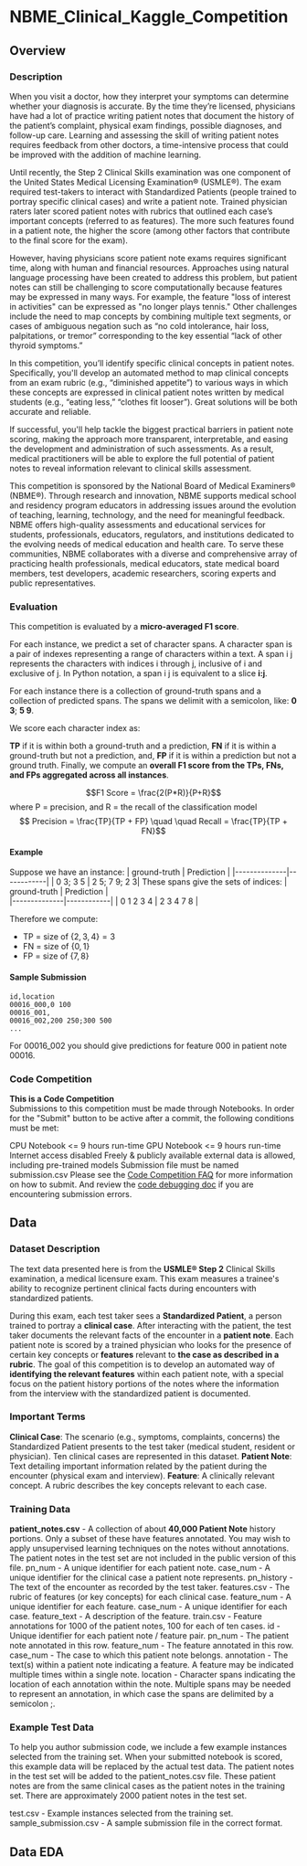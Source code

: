 # NBME_Clinical_Kaggle_Competition

## Overview 

### Description 

When you visit a doctor, how they interpret your symptoms can determine whether your diagnosis is accurate. By the time they’re licensed, physicians have had a lot of practice writing patient notes that document the history of the patient’s complaint, physical exam findings, possible diagnoses, and follow-up care. Learning and assessing the skill of writing patient notes requires feedback from other doctors, a time-intensive process that could be improved with the addition of machine learning.

Until recently, the Step 2 Clinical Skills examination was one component of the United States Medical Licensing Examination® (USMLE®). The exam required test-takers to interact with Standardized Patients (people trained to portray specific clinical cases) and write a patient note. Trained physician raters later scored patient notes with rubrics that outlined each case’s important concepts (referred to as features). The more such features found in a patient note, the higher the score (among other factors that contribute to the final score for the exam).

However, having physicians score patient note exams requires significant time, along with human and financial resources. Approaches using natural language processing have been created to address this problem, but patient notes can still be challenging to score computationally because features may be expressed in many ways. For example, the feature "loss of interest in activities" can be expressed as "no longer plays tennis." Other challenges include the need to map concepts by combining multiple text segments, or cases of ambiguous negation such as “no cold intolerance, hair loss, palpitations, or tremor” corresponding to the key essential “lack of other thyroid symptoms.”

In this competition, you’ll identify specific clinical concepts in patient notes. Specifically, you'll develop an automated method to map clinical concepts from an exam rubric (e.g., “diminished appetite”) to various ways in which these concepts are expressed in clinical patient notes written by medical students (e.g., “eating less,” “clothes fit looser”). Great solutions will be both accurate and reliable.

If successful, you'll help tackle the biggest practical barriers in patient note scoring, making the approach more transparent, interpretable, and easing the development and administration of such assessments. As a result, medical practitioners will be able to explore the full potential of patient notes to reveal information relevant to clinical skills assessment.

This competition is sponsored by the National Board of Medical Examiners® (NBME®). Through research and innovation, NBME supports medical school and residency program educators in addressing issues around the evolution of teaching, learning, technology, and the need for meaningful feedback. NBME offers high-quality assessments and educational services for students, professionals, educators, regulators, and institutions dedicated to the evolving needs of medical education and health care. To serve these communities, NBME collaborates with a diverse and comprehensive array of practicing health professionals, medical educators, state medical board members, test developers, academic researchers, scoring experts and public representatives.

### Evaluation 

This competition is evaluated by a **micro-averaged F1 score**.

For each instance, we predict a set of character spans. A character span is a pair of indexes representing a range of characters within a text. A span i j represents the characters with indices i through j, inclusive of i and exclusive of j. In Python notation, a span i j is equivalent to a slice **i:j**.

For each instance there is a collection of ground-truth spans and a collection of predicted spans. The spans we delimit with a semicolon, like: **0 3**; **5 9**.

We score each character index as:

**TP** if it is within both a ground-truth and a prediction,
**FN** if it is within a ground-truth but not a prediction, and,
**FP** if it is within a prediction but not a ground truth.
Finally, we compute an **overall F1 score from the TPs, FNs, and FPs aggregated across all instances**.

$$F1 Score = \frac{2(P*R)}{P+R}$$ where P = precision, and R = the recall of the classification model 
$$ Precision = \frac{TP}{TP + FP} \quad \quad Recall = \frac{TP}{TP + FN}$$

#### Example
Suppose we have an instance: 
| ground-truth | Prediction | 
|--------------|------------|
| 0 3;     3 5 | 2 5; 7 9; 2 3|
These spans give the sets of indices:
| ground-truth | Prediction |    
|--------------|------------|
| 0 1 2 3 4    | 2 3 4 7 8  |

Therefore we compute:
* TP = size of $\{ 2, 3, 4 \} = 3$
* FN = size of $\{ 0, 1\}$
* FP = size of $\{7, 8\}$ 

#### Sample Submission
```
id,location
00016_000,0 100
00016_001,
00016_002,200 250;300 500
...
```
For 00016_002 you should give predictions for feature 000 in patient note 00016. 

### Code Competition 

**This is a Code Competition**  
Submissions to this competition must be made through Notebooks. In order for the "Submit" button to be active after a commit, the following conditions must be met:

CPU Notebook <= 9 hours run-time
GPU Notebook <= 9 hours run-time
Internet access disabled
Freely & publicly available external data is allowed, including pre-trained models
Submission file must be named submission.csv
Please see the [Code Competition FAQ](https://www.kaggle.com/docs/competitions#notebooks-only-FAQ) for more information on how to submit. And review the [code debugging doc](https://www.kaggle.com/code-competition-debugging) if you are encountering submission errors.

## Data  

### Dataset Description
The text data presented here is from the **USMLE® Step 2** Clinical Skills examination, a medical licensure exam. This exam measures a trainee's ability to recognize pertinent clinical facts during encounters with standardized patients.

During this exam, each test taker sees a **Standardized Patient**, a person trained to portray a **clinical case**. After interacting with the patient, the test taker documents the relevant facts of the encounter in a **patient note**. Each patient note is scored by a trained physician who looks for the presence of certain key concepts or **features** relevant to **the case as described in a rubric**. The goal of this competition is to develop an automated way of **identifying the relevant features** within each patient note, with a special focus on the patient history portions of the notes where the information from the interview with the standardized patient is documented.

### Important Terms
**Clinical Case**: The scenario (e.g., symptoms, complaints, concerns) the Standardized Patient presents to the test taker (medical student, resident or physician). Ten clinical cases are represented in this dataset.
**Patient Note**: Text detailing important information related by the patient during the encounter (physical exam and interview).
**Feature**: A clinically relevant concept. A rubric describes the key concepts relevant to each case.
### Training Data
**patient_notes.csv** - A collection of about **40,000 Patient Note** history portions. Only a subset of these have features annotated. You may wish to apply unsupervised learning techniques on the notes without annotations. The patient notes in the test set are not included in the public version of this file.
pn_num - A unique identifier for each patient note.
case_num - A unique identifier for the clinical case a patient note represents.
pn_history - The text of the encounter as recorded by the test taker.
features.csv - The rubric of features (or key concepts) for each clinical case.
feature_num - A unique identifier for each feature.
case_num - A unique identifier for each case.
feature_text - A description of the feature.
train.csv - Feature annotations for 1000 of the patient notes, 100 for each of ten cases.
id - Unique identifier for each patient note / feature pair.
pn_num - The patient note annotated in this row.
feature_num - The feature annotated in this row.
case_num - The case to which this patient note belongs.
annotation - The text(s) within a patient note indicating a feature. A feature may be indicated multiple times within a single note.
location - Character spans indicating the location of each annotation within the note. Multiple spans may be needed to represent an annotation, in which case the spans are delimited by a semicolon ;.
### Example Test Data
To help you author submission code, we include a few example instances selected from the training set. When your submitted notebook is scored, this example data will be replaced by the actual test data. The patient notes in the test set will be added to the patient_notes.csv file. These patient notes are from the same clinical cases as the patient notes in the training set. There are approximately 2000 patient notes in the test set.

test.csv - Example instances selected from the training set.
sample_submission.csv - A sample submission file in the correct format.

## Data EDA 

## 